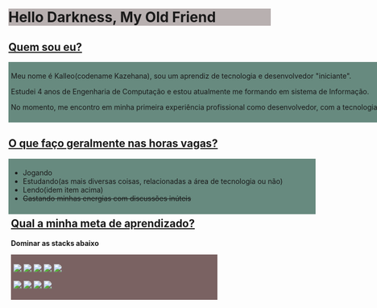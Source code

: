 <h1 style="background: #b8b0b0; width: 521px"> Hello Darkness, My Old Friend</h1>

<h2><u>Quem sou eu?</u></h2>
<div style="background: #678a7f; width: 850px; height: 110px;padding:5px;">
<p>Meu nome é Kalleo(codename Kazehana), sou um aprendiz de tecnologia e desenvolvedor "iniciante".</p>
<p>Estudei 4 anos de Engenharia de Computação e estou atualmente me formando em sistema de Informação.</p>
<p>No momento, me encontro em minha primeira experiência profissional como desenvolvedor, com a tecnologia Java.</p>
</div>

<h2><u>O que faço geralmente nas horas vagas?</u></h2>
<div style="background: #678a7f; width: 600px; height: 100px;padding:5px;">
<ul>
<li><img="">Jogando</li>
<li>Estudando(as mais diversas coisas, relacionadas a área de tecnologia ou não)</li>
<li>Lendo(idem item acima)</li>
<li><s>Gastando minhas energias com discussões inúteis</s></li>
</ul>

<h2><u>Qual a minha meta de aprendizado?</u></h2>

<strong>Dominar as stacks abaixo</strong>
<div style="background: #7a6262; width: 400px; padding:5px;">
<p><img src="https://img.shields.io/badge/C%2B%2B-00599C?style=for-the-badge&logo=c%2B%2B&logoColor=white"> <img src="https://img.shields.io/badge/C%23-239120?style=for-the-badge&logo=c-sharp&logoColor=white"/> <img src="https://img.shields.io/badge/HTML-239120?style=for-the-badge&logo=html5&logoColor=white"> <img src="https://img.shields.io/badge/CSS-239120?&style=for-the-badge&logo=css3&logoColor=white"> <img src="https://img.shields.io/badge/MySQL-00000F?style=for-the-badge&logo=mysql&logoColor=white"></p>
<p><img src="https://img.shields.io/badge/JavaScript-F7DF1E?style=for-the-badge&logo=javascript&logoColor=black"> <img src="https://img.shields.io/badge/Node.js-43853D?style=for-the-badge&logo=node.js&logoColor=white"> <img src="https://img.shields.io/badge/Java-ED8B00?style=for-the-badge&logo=java&logoColor=white"> <img src="https://img.shields.io/badge/Ruby-CC342D?style=for-the-badge&logo=ruby&logoColor=white"></p>
</div>